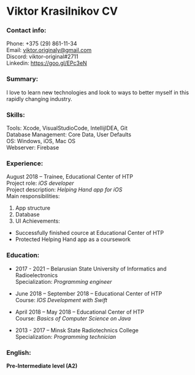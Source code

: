 # Viktor Krasilnikov CV

### Contact info:

Phone: +375 (29) 861-11-34  
Email: viktor.originaly@gmail.com  
Discord: viktor-original#2711  
Linkedin: https://goo.gl/EPc3eN  

### Summary:  

I love to learn new technologies and look to ways to better myself in this rapidly changing industry.  

### Skills:  

Tools: Xcode, VisualStudioCode, IntellijIDEA, Git  
Database Management: Core Data, User Defaults  
OS: Windows, iOS, Mac OS  
Webserver: Firebase  

### Experience:  

August 2018 – Trainee, Educational Center of HTP  
Project role: *iOS developer*  
Project description: *Helping Hand app for iOS*  
Main responsibilities:  
1. App structure  
2. Database  
3. UI
Achievements:  
- Successfully finished cource at Educational Center of HTP  
- Protected Helping Hand app as a coursework  

### Education:  

- 2017 - 2021 – Belarusian State University of Informatics and Radioelectronics  
Specialization: *Programming engineer*  

- June 2018 – September 2018 – Educational Center of HTP  
Course: *IOS Development with Swift*  

- April 2018 – May 2018 – Educational Center of HTP  
Course: *Basics of Computer Science on Java*  

- 2013 - 2017 – Minsk State Radiotechnics College  
Specialization: *Programming technician*  

### English:  

**Pre-Intermediate level (A2)**  

